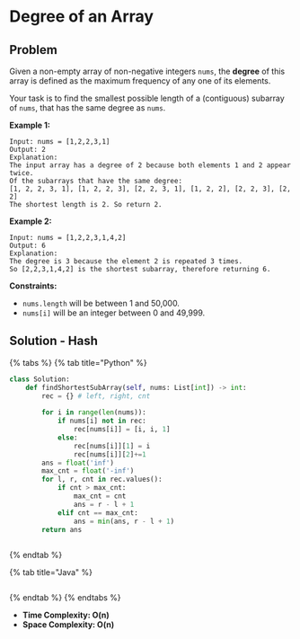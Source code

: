 # Degree of an Array

## Problem

Given a non-empty array of non-negative integers `nums`, the **degree** of this array is defined as the maximum frequency of any one of its elements.

Your task is to find the smallest possible length of a (contiguous) subarray of `nums`, that has the same degree as `nums`.

&#x20;

**Example 1:**

```
Input: nums = [1,2,2,3,1]
Output: 2
Explanation: 
The input array has a degree of 2 because both elements 1 and 2 appear twice.
Of the subarrays that have the same degree:
[1, 2, 2, 3, 1], [1, 2, 2, 3], [2, 2, 3, 1], [1, 2, 2], [2, 2, 3], [2, 2]
The shortest length is 2. So return 2.
```

**Example 2:**

```
Input: nums = [1,2,2,3,1,4,2]
Output: 6
Explanation: 
The degree is 3 because the element 2 is repeated 3 times.
So [2,2,3,1,4,2] is the shortest subarray, therefore returning 6.
```

&#x20;

**Constraints:**

* `nums.length` will be between 1 and 50,000.
* `nums[i]` will be an integer between 0 and 49,999.

## Solution - Hash

{% tabs %}
{% tab title="Python" %}
```python
class Solution:
    def findShortestSubArray(self, nums: List[int]) -> int:
        rec = {} # left, right, cnt
        
        for i in range(len(nums)):
            if nums[i] not in rec:
                rec[nums[i]] = [i, i, 1]
            else:
                rec[nums[i]][1] = i
                rec[nums[i]][2]+=1
        ans = float('inf')
        max_cnt = float('-inf')
        for l, r, cnt in rec.values():
            if cnt > max_cnt:
                max_cnt = cnt
                ans = r - l + 1
            elif cnt == max_cnt:
                ans = min(ans, r - l + 1)
        return ans
        
```
{% endtab %}

{% tab title="Java" %}
```java
```
{% endtab %}
{% endtabs %}

* **Time Complexity: O(n)**
* **Space Complexity: O(n)**

